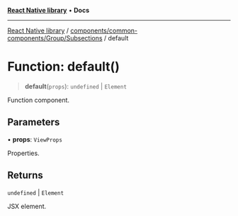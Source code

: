 [**React Native library**](../../../../../index.md) • **Docs**

***

[React Native library](../../../../../modules.md) / [components/common-components/Group/Subsections](../index.md) / default

# Function: default()

> **default**(`props`): `undefined` \| `Element`

Function component.

## Parameters

• **props**: `ViewProps`

Properties.

## Returns

`undefined` \| `Element`

JSX element.
